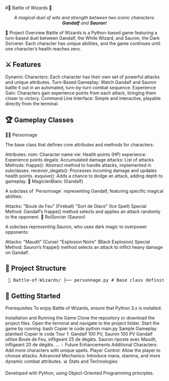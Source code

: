 #🧙 Battle of Wizards 🧙
<p align="center"> <em>A magical duel of wits and strength between two iconic characters: <strong>Gandalf</strong> and <strong>Sauron</strong>!</em> </p>
🌟 Project Overview
Battle of Wizards is a Python-based game featuring a turn-based duel between Gandalf, the White Wizard, and Sauron, the Dark Sorcerer. Each character has unique abilities, and the game continues until one character’s health reaches zero.

<h2>⚔️ Features</h2>
Dynamic Characters: Each character has their own set of powerful attacks and unique attributes.
Turn-Based Gameplay: Watch Gandalf and Sauron battle it out in an automated, turn-by-turn combat sequence.
Experience Gain: Characters gain experience points from each attack, bringing them closer to victory.
Command Line Interface: Simple and interactive, playable directly from the terminal.
<h2>🏆 Gameplay Classes</h2>
🧝‍♂️ Personnage
<p>The base class that defines core attributes and methods for characters:</p>
Attributes:
nom: Character name
vie: Health points (HP)
experience: Experience points
degats: Accumulated damage
attacks: List of attacks
Methods:
frappe(): Abstract method to handle attacks, implemented in subclasses.
recevoir_degats(): Processes incoming damage and updates health points.
esquive(): Adds a chance to dodge an attack, adding depth to gameplay.
🧙 MagicienBlanc (Gandalf)
<p>A subclass of `Personnage` representing Gandalf, featuring specific magical abilities:</p>
Attacks:
"Boule de Feu" (Fireball)
"Sort de Glace" (Ice Spell)
Special Method: Gandalf’s frappe() method selects and applies an attack randomly to the opponent.
👿 RoiSorcier (Sauron)
<p>A subclass representing Sauron, who uses dark magic to overpower opponents:</p>
Attacks:
"Maudit" (Curse)
"Explosion Noire" (Black Explosion)
Special Method: Sauron’s frappe() method selects an attack to inflict heavy damage on Gandalf.
<h2>🧩 Project Structure</h2>
<pre> 📂 Battle-of-Wizards/ ├── personnage.py # Base class defining the main character structure. ├── magicien.py # Gandalf's class with unique abilities. ├── roisorcier.py # Sauron's class with unique abilities. └── main.py # Main game loop and logic to start the duel. </pre>
<h2>🚀 Getting Started</h2>
Prerequisites
To enjoy Battle of Wizards, ensure that Python 3.x is installed.

Installation and Running the Game
Clone the repository or download the project files.
Open the terminal and navigate to the project folder.
Start the game by running:
bash
Copier le code
python main.py
Sample Gameplay
plaintext
Copier le code
Tour 1: Gandalf 100 PV, Sauron 100 PV
Gandalf utilise Boule de Feu, infligeant 25 de dégâts.
Sauron riposte avec Maudit, infligeant 20 de dégâts.
...
💡 Future Enhancements
Additional Characters: Add more characters with unique spells.
Player Control: Allow the player to choose attacks.
Advanced Mechanics: Introduce mana, stamina, and more dynamic combat attributes.
📊 Stats and Technologies
<p>Developed with Python, using Object-Oriented Programming principles.</p>
